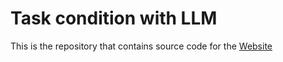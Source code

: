 # Task condition with LLM

This is the repository that contains source code for the [Website](https://object814.github.io/Task-Condition-With-LLM/)
